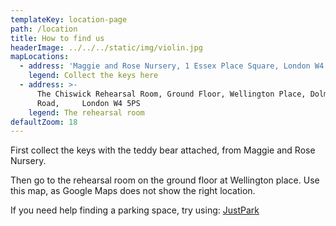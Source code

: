```yaml
---
templateKey: location-page
path: /location
title: How to find us
headerImage: ../../../static/img/violin.jpg
mapLocations:
  - address: 'Maggie and Rose Nursery, 1 Essex Place Square, London W4 5UJ'
    legend: Collect the keys here
  - address: >-
      The Chiswick Rehearsal Room, Ground Floor, Wellington Place, Dolman
      Road,     London W4 5PS
    legend: The rehearsal room
defaultZoom: 18
---
```


First collect the keys with the teddy bear attached, from Maggie and Rose Nursery.

Then go to the rehearsal room on the ground floor at Wellington place. Use this map, as Google Maps does not show the right location.

If you need help finding a parking space, try using:
<a href="https://www.justpark.com/search/?q=London+W4+5PS%2C+UK&start_date=02+Aug+2018&end_date=02+Aug+2018&start_time=08%3A00%3A00&end_time=10%3A00%3A00" target="_blank">JustPark</a>
